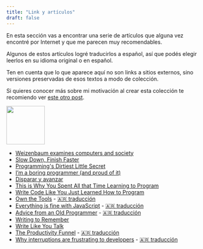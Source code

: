 ```yaml
---
title: "Link y artículos"
draft: false
---
```


En esta sección vas a encontrar una serie de artículos
que alguna vez encontré por Internet y que me parecen muy recomendables.

Algunos de estos artículos logré traducirlos a español, así que podés
elegir leerlos en su idioma original o en español.

Ten en cuenta que lo que aparece aquí no son links a sitios externos, sino
versiones preservadas de esos textos a modo de colección. 

Si quieres conocer más sobre mi motivación al crear esta colección te
recomiendo ver [este otro post](/posts/2021-01-29-coleccionando-articulos/).

<div class="tc">
  <img src="/images/links.png" width="100" height="100" class="br-100 dib">
</div>

- [Weizenbaum examines computers and society](http://tech.mit.edu/V105/N16/weisen.16n.html)
- [Slow Down, Finish Faster](https://briandicroce.com/slow-down-finish-faster/)
- [Programming's Dirtiest Little Secret](/links-files/programmings-dirtiest-little-secret)
- [I’m a boring programmer (and proud of it)](/links-files/iam-boring-programmer)
- [Disparar y avanzar](/links-files/disparar-y-avanzar)
- [This is Why You Spent All that Time Learning to Program](/links-files/all-time-learning-to-program)
- [Write Code Like You Just Learned How to Program](/links-files/87)
- [Own the Tools](/links-files/own-the-tools) - [🇦🇷 traducción](/links-files/traducciones/own-the-tools/)
- [Everything is fine with JavaScript](/links-files/everything-is-fine-with-javascript) - [🇦🇷 traducción](/links-files/traducciones/everything-is-fine-with-javascript/)
- [Advice from an Old Programmer](/links-files/advice-from-an-old-programmer) - [🇦🇷 traducción](/links-files/traducciones/advice-from-an-old-programmer/)
- [Writing to Remember](/links-files/writing-to-remember)
- [Write Like You Talk](/links-files/talk)
- [The Productivity Funnel](/links-files/the-productivity-funnel) - [🇦🇷 traducción](/links-files/traducciones/the-productivity-funnel/)
- [Why interruptions are frustrating to developers](/links-files/why-interruptions-are-frustrating-to-developers) - [🇦🇷 traducción](/links-files/traducciones/why-interruptions-are-frustrating-to-developers/)
